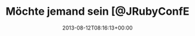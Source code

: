 ---
retweeted: false
source: <a href="http://twitter.com" rel="nofollow">Twitter Web Client</a>
entities:
  hashtags: []
  symbols: []
  user_mentions:
  - name: JRubyConf EU
    screen_name: JRubyConfEU
    indices:
    - '19'
    - '31'
    id_str: '615120037'
    id: '615120037'
  - name: eurucamp
    screen_name: eurucamp
    indices:
    - '50'
    - '59'
    id_str: '263762253'
    id: '263762253'
  urls: []
display_text_range:
- '0'
- '76'
favorite_count: '0'
id_str: '366835499559690240'
truncated: false
retweet_count: '4'
id: '366835499559690240'
created_at: Mon Aug 12 08:16:13 +0000 2013
favorited: false
full_text: Möchte jemand sein [@JRubyConfEU](https://twitter.com/JRubyConfEU) Ticket
  gegen mein [@eurucamp](https://twitter.com/eurucamp) Ticket tauschen?
lang: de
tags:
- pesos:twitter
date: '2013-08-12T08:16:13+00:00'
src: https://twitter.com/bascht/status/366835499559690240
original_url: https://twitter.com/bascht/status/366835499559690240
type: twitter_tweet
text: Möchte jemand sein [@JRubyConfEU](https://twitter.com/JRubyConfEU) Ticket gegen
  mein [@eurucamp](https://twitter.com/eurucamp) Ticket tauschen?
title: Möchte jemand sein [@JRubyConfE

---